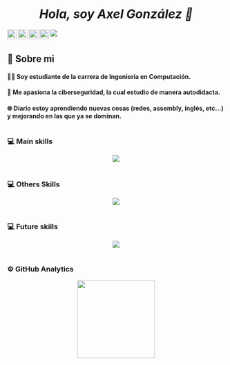 <h1 align="center"><b><i>Hola, soy Axel González 🦇</i></b></h1>

<img src="https://i.imgur.com/VGZXvn8.png">

<a href="https://www.instagram.com/guguvk_/">
  <img align="left" alt="Instagram" width="22px" src="https://cdn.jsdelivr.net/npm/simple-icons@v3/icons/instagram.svg" />
</a>
<a href="https://www.tiktok.com/@gugu.vk">
  <img align="left" alt="Tiktok" width="22px" src="https://cdn.jsdelivr.net/npm/simple-icons@v3/icons/tiktok.svg" />
</a>
<a href="mailto:esseaxel1400@gmail.com">
  <img align="left" alt="Gmail" width="22px" src="https://cdn.jsdelivr.net/npm/simple-icons@v3/icons/gmail.svg" />
</a>
<a href="https://www.youtube.com/@gugu_vk">
  <img align="left" alt=" Youtube" width="22px" src="https://cdn.jsdelivr.net/npm/simple-icons@v3/icons/youtube.svg" />
</a><br>
<h1></h1>

## 👑 Sobre mi

#### 👨‍🎓 Soy estudiante de la carrera de **Ingeniería en Computación**.
#### 🎩 Me apasiona la **ciberseguridad**, la cual estudio de manera **autodidacta**.
#### 🌐 Diario estoy aprendiendo nuevas cosas **(redes, assembly, inglés, etc...)** y mejorando en las que ya se dominan.
<h1></h1>

### 💻 Main skills
<p align="center">
  <a href="https://skillicons.dev">
    <img src="https://skillicons.dev/icons?i=kali,neovim,py" />
  </a>
</p>
<h1></h1>

### 💻 Others Skills
<p align="center">
  <a href="https://skillicons.dev">
    <img src="https://skillicons.dev/icons?i=bash,github,linux,git" />
  </a>
</p>
<h1></h1>

### 💻 Future skills
<p align="center">
  <a href="https://skillicons.dev">
    <img src="https://skillicons.dev/icons?i=c,html,php,latex,mysql" />
  </a>
</p>
<h1></h1>

### ⚙️ GitHub Analytics
<p align="center">
<a href="https://github.com/guguvk">
  <img height="180em" src="https://github-readme-stats-eight-theta.vercel.app/api?username=guguvk&show_icons=true&theme=algolia&include_all_commits=true&count_private=true"/>
  
